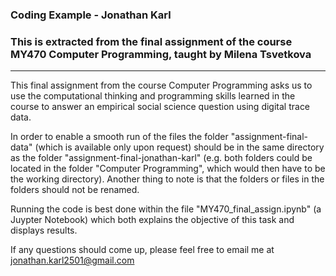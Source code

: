 ### Coding Example - Jonathan Karl 

### This is extracted from the final assignment of the course MY470 Computer Programming, taught by Milena Tsvetkova

---

This final assignment from the course Computer Programming asks us to use the computational thinking and programming skills learned in the course to answer an empirical social science question using digital trace data.

In order to enable a smooth run of the files the folder "assignment-final-data" (which is available only upon request) should be in the same directory as the folder "assignment-final-jonathan-karl" (e.g. both folders could be located in the folder "Computer Programming", which would then have to be the working directory). Another thing to note is that the folders or files in the folders should not be renamed.

Running the code is best done within the file "MY470_final_assign.ipynb" (a Juypter Notebook) which both explains the objective of this task and displays results.

If any questions should come up, please feel free to email me at jonathan.karl2501@gmail.com
